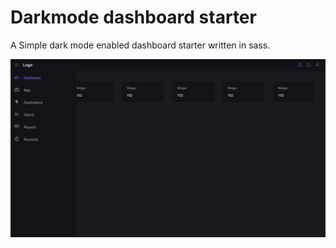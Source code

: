 # Darkmode dashboard starter

A Simple dark mode enabled dashboard starter written in sass.

![Preview](preview.png)